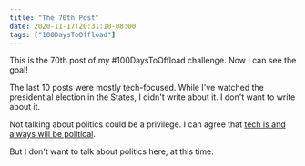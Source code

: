 ```yaml
---
title: "The 70th Post"
date: 2020-11-17T20:31:10-08:00
tags: ["100DaysToOffload"]
---
```

This is the 70th post of my #100DaysToOffload challenge. Now I can see the goal!

The last 10 posts were mostly tech-focused. While I've watched the presidential election in the States, I didn't write about it. I don't want to write about it.

Not talking about politics could be a privilege. I can agree that [tech is and always will be political](https://twitter.com/rustlang/status/1267519582505512960).

But I don't want to talk about politics here, at this time.
